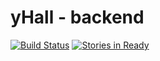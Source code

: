 # yHall - backend

[![Build Status](https://travis-ci.org/lenonrf/checkout.svg)](https://travis-ci.org/lenonrf/checkout)
[![Stories in Ready](https://badge.waffle.io/lenonrf/checkout.svg?label=ready&title=Ready)](http://waffle.io/lenonrf/checkout)

